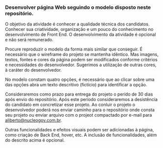 ### Desenvolver página Web seguindo o modelo disposto neste repositório.

O objetivo da atividade é conhecer a qualidade técnica dos candidatos. Conhecer sua criatividade, organização e um pouco do conhecimento no desenvolvimento de Front End. O desenvolvimento da atividade é opcional e não será remunerado.

Procure reproduzir o modelo da forma mais similar que conseguir. É necessário que o wireframe do projeto se mantenha idêntico. Mas imagens, textos, fontes e cores da página podem ser modificados conforme critérios e necessidades do desenvolvedor. Sugerimos a utilização de outras cores, à caráter do desenvolvedor.

No modelo constam quatro opções, é necessário que ao clicar sobre uma das opções abra um texto descritivo (fictício) para identificar a opção.

Consideraremos como prazo para entrega do projeto o perído de 30 dias após envio do repositório. Após este período consideraremos a desistência do candidato em concretizar esse projeto. Ao conluir o projeto o desenvolvedor poderá nos enviar caminho para o repositório onde consta seu projeto ou enviar arquivo com o projeot compactado por e-mail para aliberto@nucleogov.com.br.

Outras funcionalidades e efeitos visuais podem ser adicionadas à página, como criação de Back End, hover, etc. A inclusão de funcionalidades, além do descrito acima é opcional.



